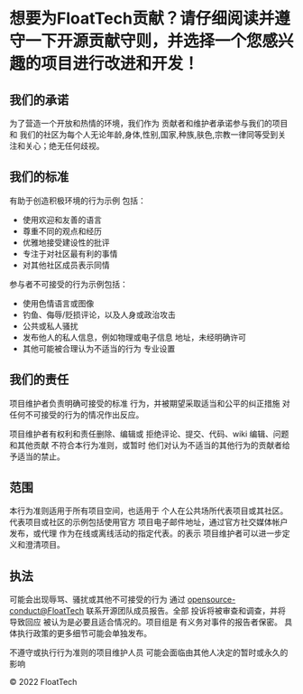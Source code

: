 
# 想要为FloatTech贡献？请仔细阅读并遵守一下开源贡献守则，并选择一个您感兴趣的项目进行改进和开发！
## 我们的承诺

为了营造一个开放和热情的环境，我们作为
贡献者和维护者承诺参与我们的项目和
我们的社区为每个人无论年龄,身体,性别,国家,种族,肤色,宗教一律同等受到关注和关心；绝无任何歧视。


## 我们的标准

有助于创造积极环境的行为示例
包括：

* 使用欢迎和友善的语言
* 尊重不同的观点和经历
* 优雅地接受建设性的批评
* 专注于对社区最有利的事情
* 对其他社区成员表示同情

参与者不可接受的行为示例包括：

* 使用色情语言或图像
* 钓鱼、侮辱/贬损评论，以及人身或政治攻击
* 公共或私人骚扰
* 发布他人的私人信息，例如物理或电子信息
  地址，未经明确许可
* 其他可能被合理认为不适当的行为
  专业设置

## 我们的责任

项目维护者负责明确可接受的标准
行为，并被期望采取适当和公平的纠正措施
对任何不可接受的行为的情况作出反应。

项目维护者有权利和责任删除、编辑或
拒绝评论、提交、代码、wiki 编辑、问题和其他贡献
不符合本行为准则，或暂时
他们对认为不适当的其他行为的贡献者给予适当的禁止。


## 范围

本行为准则适用于所有项目空间，也适用于
个人在公共场所代表项目或其社区。
代表项目或社区的示例包括使用官方
项目电子邮件地址，通过官方社交媒体帐户发布，或代理
作为在线或离线活动的指定代表。的表示
项目维护者可以进一步定义和澄清项目。

## 执法

可能会出现辱骂、骚扰或其他不可接受的行为
通过 [opensource-conduct@FloatTech](mailto:a15964199298@163.com) 联系开源团队成员报告。全部
投诉将被审查和调查，并将导致回应
被认为是必要且适合情况的。项目组是
有义务对事件的报告者保密。
具体执行政策的更多细节可能会单独发布。

不遵守或执行行为准则的项目维护人员
可能会面临由其他人决定的暂时或永久的影响


© 2022 FloatTech 
